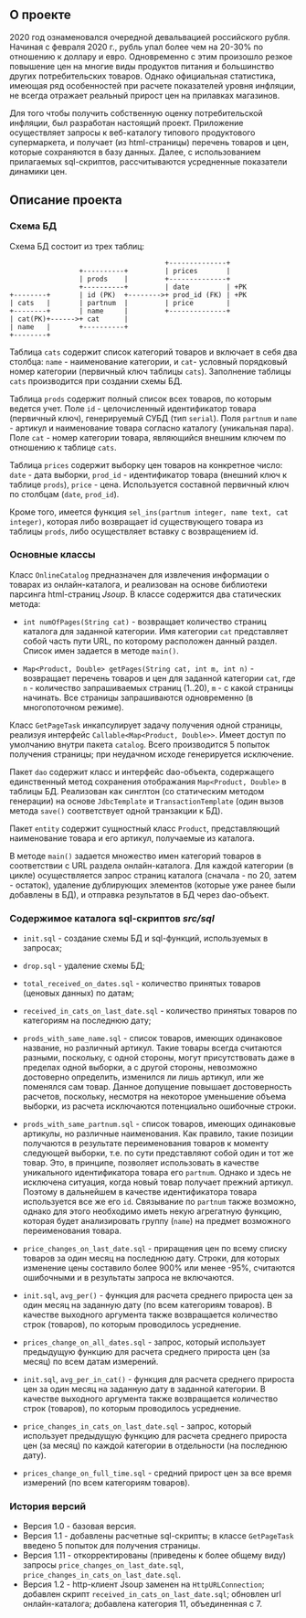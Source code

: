 ## О проекте

2020 год ознаменовался очередной девальвацией российского рубля. Начиная с февраля 2020 г., рубль упал более чем на 20-30% по отношению к доллару и евро. Одновременно с этим произошло резкое повышение цен на многие виды продуктов питания и большинство других потребительских товаров. Однако официальная статистика, имеющая ряд особенностей при расчете показателей уровня инфляции, не всегда отражает реальный прирост цен на прилавках магазинов. 

Для того чтобы получить собственную оценку потребительской инфляции, был разработан настоящий проект. Приложение осуществляет запросы к веб-каталогу типового продуктового супермаркета, и получает (из html-страницы) перечень товаров и цен, которые сохраняются в базу данных. Далее, с использованием прилагаемых sql-скриптов, рассчитываются усредненные показатели динамики цен.

## Описание проекта

### Схема БД

Схема БД состоит из трех таблиц:

                                          +--------------+
                     +----------+         | prices       |
                     | prods    |         +--------------+
                     +----------+         | date         | +PK
    +--------+       | id (PK)  +-------->+ prod_id (FK) | +PK
    | cats   |       | partnum  |         | price        |
    +--------+       | name     |         +--------------+
    | cat(PK)+------>+ cat      |
    | name   |       +----------+
    +--------+
    
Таблица `cats` содержит список категорий товаров и включает в себя два столбца: `name` - наименование категории, и `cat`- условный порядковый номер категории (первичный ключ таблицы `cats`). Заполнение таблицы `cats` производится при создании схемы БД.
    
Таблица `prods` содержит полный список всех товаров, по которым ведется учет. Поле `id` - целочисленный идентификатор товара (первичный ключ), генерируемый СУБД (тип `serial`). Поля `partnum` и `name` - артикул и наименование товара согласно каталогу (уникальная пара). Поле `cat` - номер категории товара, являющийся внешним ключем по отношению к таблице `cats`.

Таблица `prices` содержит выборку цен товаров на конкретное число: `date` - дата выборки, `prod_id` - идентификатор товара (внешний ключ к таблице `prods`), `price` - цена. Используется составной первичный ключ по столбцам (`date`, `prod_id`).

Кроме того, имеется функция `sel_ins(partnum integer, name text, cat integer)`, которая либо возвращает id существующего товара из таблицы `prods`, либо осуществляет вставку с возвращением id.

### Основные классы

Класс `OnlineCatalog` предназначен для извлечения информации о товарах из онлайн-каталога, и реализован на основе библиотеки парсинга html-страниц *Jsoup*. В классе содержится два статических метода:

* `int numOfPages(String cat)` - возвращает количество страниц каталога для заданной категории. Имя категории `cat` представляет собой часть пути URL, по которому расположен данный раздел. Список имен задается в методе `main()`.

* `Map<Product, Double> getPages(String cat, int m, int n)` - возвращает перечень товаров и цен для заданной категории `cat`, где `n` - количество запрашиваемых страниц (1..20), `m` - с какой страницы начинать. Все страницы запрашиваются одновременно (в многопоточном режиме).

Класс `GetPageTask` инкапсулирует задачу получения одной страницы, реализуя интерфейс `Callable<Map<Product, Double>>`. Имеет доступ по умолчанию внутри пакета `catalog`. Всего производится 5 попыток получения страницы; при неудачном исходе генерируется исключение.

Пакет `dao` содержит класс и интерфейс dao-объекта, содержащего единственный метод сохранения отображания `Map<Product, Double>` в таблицы БД. Реализован как синглтон (со статическим методом генерации) на основе `JdbcTemplate` и `TransactionTemplate` (один вызов метода `save()` соответствует одной транзакции к БД).

Пакет `entity` содержит сущностный класс `Product`, представляющий наименование товара и его артикул, получаемые из каталога.

В методе `main()` задается множество имен категорий товаров в соответствии с URL раздела онлайн-каталога. Для каждой категории (в цикле) осуществляется запрос страниц каталога (сначала - по 20, затем - остаток), удаление дублирующих элементов (которые уже ранее были добавлены в БД), и отправка результатов в БД через dao-объект.

### Содержимое каталога sql-скриптов *src/sql*

* `init.sql` - создание схемы БД и sql-функций, используемых в запросах;

* `drop.sql` - удаление схемы БД;

* `total_received_on_dates.sql` - количество принятых товаров (ценовых данных) по датам;

* `received_in_cats_on_last_date.sql` - количество принятых товаров по категориям на последнюю дату;

* `prods_with_same_name.sql` - список товаров, имеющих одинаковое название, но различный артикул. Такие товары всегда считаются разными, поскольку, с одной стороны, могут присутствовать даже в пределах одной выборки, а с другой стороны, невозможно достоверно определить, изменился ли лишь артикул, или же поменялся сам товар. Данное допущение повышает достоверность расчетов, поскольку, несмотря на некоторое уменьшение объема выборки, из расчета исключаются потенциально ошибочные строки.

* `prods_with_same_partnum.sql` - список товаров, имеющих одинаковые артикулы, но различные наименования. Как правило, такие позиции получаются в результате переименования товаров к моменту следующей выборки, т.е. по сути представляют собой один и тот же товар. Это, в принципе, позволяет использовать в качестве уникального идентификатора товара его `partnum`. Однако и здесь не исключена ситуация, когда новый товар получает прежний артикул. Поэтому в дальнейшем в качестве идентификатора товара используется все же его `id`. Связывание по `partnum` также возможно, однако для этого необходимо иметь некую агрегатную функцию, которая будет анализировать группу (`name`) на предмет возможного переименования товара.

* `price_changes_on_last_date.sql` - приращения цен по всему списку товаров за один месяц на последнюю дату. Строки, для которых изменение цены составило более 900% или менее -95%, считаются ошибочными и в результаты запроса не включаются.

* `init.sql`, `avg_per()` - функция для расчета среднего прироста цен за один месяц на заданную дату (по всем категориям товаров). В качестве выходного аргумента также возвращается количество строк (товаров), по которым проводилось усреднение.

* `prices_change_on_all_dates.sql` - запрос, который использует предыдущую функцию для расчета среднего прироста цен (за месяц) по всем датам измерений.

* `init.sql`, `avg_per_in_cat()` - функция для расчета среднего прироста цен за один месяц на заданную дату в заданной категории. В качестве выходного аргумента также возвращается количество строк (товаров), по которым проводилось усреднение.

* `price_changes_in_cats_on_last_date.sql` - запрос, который использует предыдущую функцию для расчета среднего прироста цен (за месяц) по каждой категории в отдельности (на последнюю дату).

* `prices_change_on_full_time.sql` - средний прирост цен за все время измерений (по всем категориям товаров).

### История версий

* Версия 1.0 - базовая версия.
* Версия 1.1 - добавлены расчетные sql-скрипты; в классе `GetPageTask` введено 5 попыток для получения страницы.
* Версия 1.11 - откорректированы (приведены к более общему виду) запросы `price_changes_on_last_date.sql`, `price_changes_in_cats_on_last_date.sql`.
* Версия 1.2 - http-клиент Jsoup заменен на `HttpURLConnection`; добавлен скрипт `received_in_cats_on_last_date.sql`; обновлен url онлайн-каталога; добавлена категория 11, объединенная с 7.
